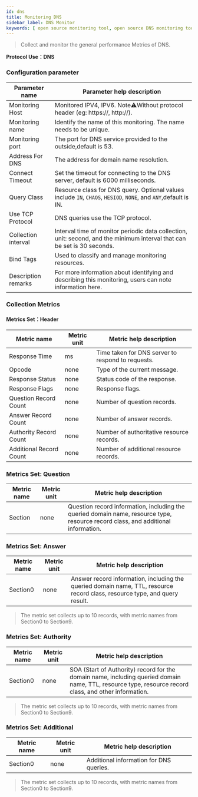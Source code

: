 ```yaml
---
id: dns
title: Monitoring DNS
sidebar_label: DNS Monitor
keywords: [ open source monitoring tool, open source DNS monitoring tool, monitoring DNS metrics ]
---
```


> Collect and monitor the general performance Metrics of DNS.

**Protocol Use：DNS**

### Configuration parameter

| Parameter name      | Parameter help description                                                                                               |
|---------------------|--------------------------------------------------------------------------------------------------------------------------|
| Monitoring Host     | Monitored IPV4, IPV6. Note⚠️Without protocol header (eg: https://, http://).                                             |
| Monitoring name     | Identify the name of this monitoring. The name needs to be unique.                                                       |
| Monitoring port     | The port for DNS service provided to the outside,default is 53.                                                          |
| Address For DNS     | The address for domain name resolution.                                                                                  |
| Connect Timeout     | Set the timeout for connecting to the DNS server, default is 6000 milliseconds.                                          |
| Query Class         | Resource class for DNS query. Optional values include `IN`, `CHAOS`, `HESIOD`, `NONE`, and `ANY`,default is IN.          |
| Use TCP Protocol    | DNS queries use the TCP protocol.                                                                                        |
| Collection interval | Interval time of monitor periodic data collection, unit: second, and the minimum interval that can be set is 30 seconds. |
| Bind Tags           | Used to classify and manage monitoring resources.                                                                        |
| Description remarks | For more information about identifying and describing this monitoring, users can note information here.                  |

### Collection Metrics

#### Metrics Set：Header

| Metric name             | Metric unit | Metric help description                           |
|-------------------------|-------------|---------------------------------------------------|
| Response Time           | ms          | Time taken for DNS server to respond to requests. |
| Opcode                  | none        | Type of the current message.                      |
| Response Status         | none        | Status code of the response.                      |
| Response Flags          | none        | Response flags.                                   |
| Question Record Count   | none        | Number of question records.                       |
| Answer Record Count     | none        | Number of answer records.                         |
| Authority Record Count  | none        | Number of authoritative resource records.         |
| Additional Record Count | none        | Number of additional resource records.            |

### Metrics Set: Question

| Metric name | Metric unit | Metric help description                                                                                                           |
|-------------|-------------|-----------------------------------------------------------------------------------------------------------------------------------|
| Section     | none        | Question record information, including the queried domain name, resource type, resource record class, and additional information. |

### Metrics Set: Answer

| Metric name | Metric unit | Metric help description                                                                                                    |
|-------------|-------------|----------------------------------------------------------------------------------------------------------------------------|
| Section0    | none        | Answer record information, including the queried domain name, TTL, resource record class, resource type, and query result. |

> The metric set collects up to 10 records, with metric names from Section0 to Section9.

### Metrics Set: Authority

| Metric name | Metric unit | Metric help description                                                                                                                               |
|-------------|-------------|-------------------------------------------------------------------------------------------------------------------------------------------------------|
| Section0    | none        | SOA (Start of Authority) record for the domain name, including queried domain name, TTL, resource type, resource record class, and other information. |

> The metric set collects up to 10 records, with metric names from Section0 to Section9.

### Metrics Set: Additional

| Metric name | Metric unit | Metric help description                 |
|-------------|-------------|-----------------------------------------|
| Section0    | none        | Additional information for DNS queries. |

> The metric set collects up to 10 records, with metric names from Section0 to Section9.
